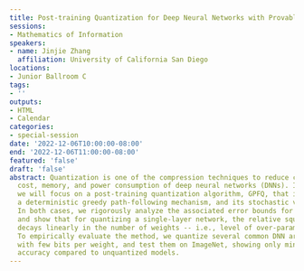 ```yaml
---
title: Post-training Quantization for Deep Neural Networks with Provable Guarantees
sessions:
- Mathematics of Information
speakers:
- name: Jinjie Zhang
  affiliation: University of California San Diego
locations:
- Junior Ballroom C
tags:
- ''
outputs:
- HTML
- Calendar
categories:
- special-session
date: '2022-12-06T10:00:00-08:00'
end: '2022-12-06T11:00:00-08:00'
featured: 'false'
draft: 'false'
abstract: Quantization is one of the compression techniques to reduce computation
  cost, memory, and power consumption of deep neural networks (DNNs). In this talk,
  we will focus on a post-training quantization algorithm, GPFQ, that is based on
  a deterministic greedy path-following mechanism, and its stochastic variant SGPFQ.
  In both cases, we rigorously analyze the associated error bounds for quantization
  and show that for quantizing a single-layer network, the relative square error essentially
  decays linearly in the number of weights -- i.e., level of over-parametrization.
  To empirically evaluate the method, we quantize several common DNN architectures
  with few bits per weight, and test them on ImageNet, showing only minor loss of
  accuracy compared to unquantized models.
---
```

